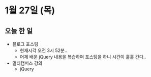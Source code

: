 # 1월 27일 (목)

## 오늘 한 일

* 블로그 포스팅
  * 현재시각 오전 3시 52분.. 
  * 어제 배운 jQuery 내용을 복습하며 포스팅을 하니 시간이 훌훌 간다..
* 멀티캠퍼스 강의
  * jQuery